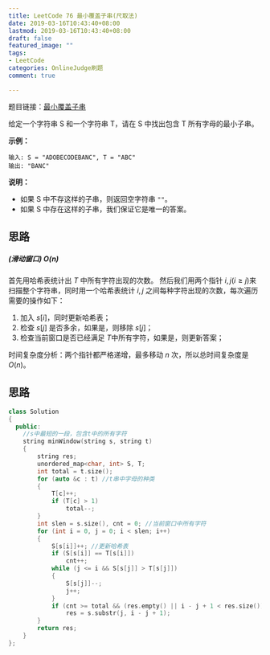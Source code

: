 ```yaml
---
title: LeetCode 76 最小覆盖子串(尺取法)
date: 2019-03-16T10:43:40+08:00
lastmod: 2019-03-16T10:43:40+08:00
draft: false
featured_image: ""
tags:
- LeetCode
categories: OnlineJudge刷题
comment: true

---
```


题目链接：[最小覆盖子串](https://leetcode-cn.com/problems/minimum-window-substring/)

给定一个字符串 S 和一个字符串 T，请在 S 中找出包含 T 所有字母的最小子串。

**示例：**

```
输入: S = "ADOBECODEBANC", T = "ABC"
输出: "BANC"
```

**说明：**

- 如果 S 中不存这样的子串，则返回空字符串 `""`。
- 如果 S 中存在这样的子串，我们保证它是唯一的答案。

## 思路

##### (滑动窗口) $O(n)$

首先用哈希表统计出 $T$ 中所有字符出现的次数。
然后我们用两个指针 $i, j(i \ge j)$来扫描整个字符串，同时用一个哈希表统计 $i, j$ 之间每种字符出现的次数，每次遍历需要的操作如下：

1. 加入 $s[i]$，同时更新哈希表；
2. 检查 $s[j]$ 是否多余，如果是，则移除 $s[j]$；
3. 检查当前窗口是否已经满足 $T​$ 中所有字符，如果是，则更新答案；

时间复杂度分析：两个指针都严格递增，最多移动 $n$ 次，所以总时间复杂度是 $O(n)$。

## 思路

```cpp
class Solution
{
  public:
    //s中最短的一段，包含t中的所有字符
    string minWindow(string s, string t)
    {
        string res;
        unordered_map<char, int> S, T;
        int total = t.size();
        for (auto &c : t) //t串中字母的种类
        {
            T[c]++;
            if (T[c] > 1)
                total--;
        }
        int slen = s.size(), cnt = 0; //当前窗口中所有字符
        for (int i = 0, j = 0; i < slen; i++)
        {
            S[s[i]]++; //更新哈希表
            if (S[s[i]] == T[s[i]])
                cnt++;
            while (j <= i && S[s[j]] > T[s[j]])
            {
                S[s[j]]--;
                j++;
            }
            if (cnt >= total && (res.empty() || i - j + 1 < res.size()))
                res = s.substr(j, i - j + 1);
        }
        return res;
    }
};
```

